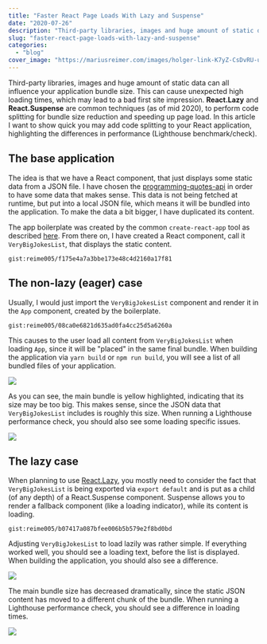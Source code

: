 ```yaml
---
title: "Faster React Page Loads With Lazy and Suspense"
date: "2020-07-26"
description: "Third-party libraries, images and huge amount of static data can all influence your application bundle size. This can cause unexpected high loading times, which may lead to a bad first site impression. React.Lazy and React."
slug: "faster-react-page-loads-with-lazy-and-suspense"
categories:
  - "blog"
cover_image: "https://mariusreimer.com/images/holger-link-K7yZ-CsDvRU-unsplash_s.jpeg"
---
```


Third-party libraries, images and huge amount of static data can all influence your application bundle size. This can cause unexpected high loading times, which may lead to a bad first site impression. **React.Lazy** and **React.Suspense** are common techniques (as of mid 2020), to perform code splitting for bundle size reduction and speeding up page load. In this article I want to show quick you may add code splitting to your React application, highlighting the differences in performance (Lighthouse benchmark/check).

## The base application

The idea is that we have a React component, that just displays some static data from a JSON file. I have chosen the [programming-quotes-api](https://github.com/skolakoda/programming-quotes-api "https://github.com/skolakoda/programming-quotes-api") in order to have some data that makes sense. This data is not being fetched at runtime, but put into a local JSON file, which means it will be bundled into the application. To make the data a bit bigger, I have duplicated its content.

The app boilerplate was created by the common `create-react-app` tool as described [here](https://reactjs.org/docs/create-a-new-react-app.html "https://reactjs.org/docs/create-a-new-react-app.html"). From there on, I have created a React component, call it `VeryBigJokesList`, that displays the static content.

`gist:reime005/f175e4a7a3bbe173e48c4d2160a17f81`

## The non-lazy (eager) case

Usually, I would just import the `VeryBigJokesList` component and render it in the `App` component, created by the boilerplate.

`gist:reime005/08ca0e6821d635ad0fa4cc25d5a6260a`

This causes to the user load all content from `VeryBigJokesList` when loading `App`, since it will be "placed" in the same final bundle. When building the application via `yarn build` or `npm run build`, you will see a list of all bundled files of your application.

![](/images/Screenshot-2020-07-26-at-14.40.47.png)

As you can see, the main bundle is yellow highlighted, indicating that its size may be too big. This makes sense, since the JSON data that `VeryBigJokesList` includes is roughly this size. When running a Lighthouse performance check, you should also see some loading specific issues.

![](/images/Screenshot-2020-07-26-at-14.40.07.png)

## The lazy case

When planning to use [React.Lazy](https://reactjs.org/docs/code-splitting.html#reactlazy "https://reactjs.org/docs/code-splitting.html#reactlazy"), you mostly need to consider the fact that `VeryBigJokesList` is being exported via `export default` and is put as a child (of any depth) of a React.Suspense component. Suspense allows you to render a fallback component (like a loading indicator), while its content is loading.

`gist:reime005/b07417a087bfee006b5b579e2f8bd0bd`

Adjusting `VeryBigJokesList` to load lazily was rather simple. If everything worked well, you should see a loading text, before the list is displayed. When building the application, you should also see a difference.

![](/images/Screenshot-2020-07-26-at-14.42.09.png)

The main bundle size has decreased dramatically, since the static JSON content has moved to a different chunk of the bundle. When running a Lighthouse performance check, you should see a difference in loading times.

![](/images/Screenshot-2020-07-26-at-14.32.40.png)
